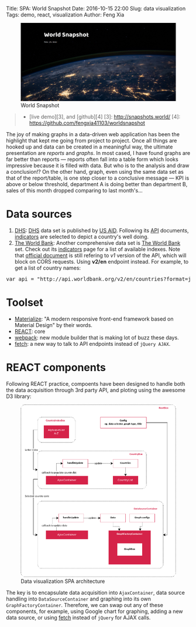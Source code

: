 Title: SPA: World Snapshot
Date: 2016-10-15 22:00
Slug: data visualization
Tags: demo, react, visualization
Author: Feng Xia

<figure class="row">
  <img class="center-block img-responsive"
       src="/images/country_1.png"/>
    <figcaption>World Snapshot</figcaption>
</figure>

> * [live demo][3], and [github][4]
[3]: http://snapshots.world/
[4]: https://github.com/fengxia41103/worldsnapshot

The joy of making graphs in a data-driven web application has been
the highlight that kept me going from project to project. Once all things
are hooked up and data can be created in a meaningful way,
the ultimate presentation are _reports_ and _graphs_. In most cased,
I have found graphs are far better than reports &mdash; reports
often fall into a table form which looks impressive because it
is filled with data. But who is to the analysis and draw a conclusion!?
On the other hand, graph, even using the same data set as that of the
report/table, is one step closer to a conclusive message &mdash;
KPI is above or below threshold, department
A is doing better than department B, sales of this month dropped comparing
to last month's...

# Data sources

1. [DHS][]: [DHS][] data set is published by [US AID][]. Following its [API][]
   documents, [indicators][] are selected to depict a country's well doing.
2. [The World Bank]:  Another comprehensive data set is [The World Bank][] set.
   Check out its [indicators][1] page for a list of available indexes. Note that
   [official document][2] is still refering to _v1_ version of the API, which
   will block on CORS requests. Using **v2/en** endpoint instead. For example,
   to get a list of country names:

<pre class="brush:javascript">
var api = "http://api.worldbank.org/v2/en/countries?format=json&per_page=1000";
</pre>

[data usa]: https://datausa.io/
[dhs]: http://dhsprogram.com/data/
[us aid]: https://www.usaid.gov/
[api]: http://api.dhsprogram.com/#/index.html
[indicators]: http://api.dhsprogram.com/#/api-indicators.cfm
[the world bank]: https://datahelpdesk.worldbank.org/knowledgebase/articles/898599-api-indicator-queries
[1]: http://data.worldbank.org/indicator
[2]: https://datahelpdesk.worldbank.org/knowledgebase/topics/125589

# Toolset

* [Materialize][]: "A modern responsive front-end framework based on Material Design" by their words.
* [REACT][]: core
* [webpack][]: new module builder that is making lot of buzz these days.
* [fetch][]: a new way to talk to API endpoints instead of `jQuery AJAX`.

[materialize]: http://materializecss.com/
[react]: https://facebook.github.io/react/
[webpack]: https://webpack.github.io/
[fetch]: https://github.com/github/fetch

# REACT components

Following REACT practice, compoents have been designed to handle both the
data acquisition through 3rd party API, and ploting using the awesome D3 library:

<figure class="row">
  <img class="center-block img-responsive"
       src="/images/country health.png"/>
    <figcaption>Data visualization SPA architecture</figcaption>
</figure>

The key is to encapsulate
data acquisition into `AjaxContainer`, data source handling into
`DataSourceContainer` and graphing into its own `GraphFactoryContainer`.
Therefore, we can swap out any of these components, for example, using
Google chart for graphing, adding a new data source, or
using [fetch][] instead of `jQuery` for AJAX calls.

